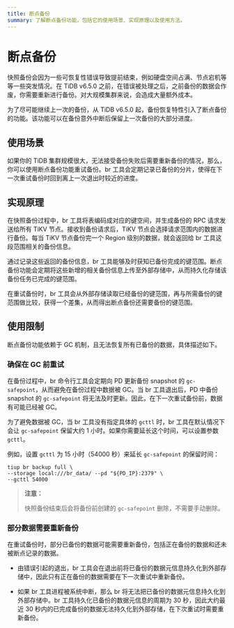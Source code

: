 ```yaml
---
title: 断点备份
summary: 了解断点备份功能，包括它的使用场景、实现原理以及使用方法。
---
```


# 断点备份

快照备份会因为一些可恢复性错误导致提前结束，例如硬盘空间占满、节点宕机等等一些突发情况。在 TiDB v6.5.0 之前，在错误被处理之后，之前备份的数据会作废，你需要重新进行备份。对大规模集群来说，会造成大量额外成本。

为了尽可能继续上一次的备份，从 TiDB v6.5.0 起，备份恢复特性引入了断点备份的功能。该功能可以在备份意外中断后保留上一次备份的大部分进度。

## 使用场景

如果你的 TiDB 集群规模很大，无法接受备份失败后需要重新备份的情况，那么，你可以使用断点备份功能重试备份。br 工具会定期记录已备份的分片，使得在下一次重试备份时回到离上一次退出时较近的进度。

## 实现原理

在快照备份过程中，br 工具将表编码成对应的键空间，并生成备份的 RPC 请求发送给所有 TiKV 节点。接收到备份请求后，TiKV 节点会选择请求范围内的数据进行备份。每当 TiKV 节点备份完一个 Region 级别的数据，就会返回给 br 工具这段范围相关的备份信息。

通过记录这些返回的备份信息，br 工具能够及时获知已备份完成的键范围。断点备份功能会定期将这些新增的相关备份信息上传至外部存储中，从而持久化存储该备份任务已完成的键范围。

在重试备份时，br 工具会从外部存储读取已经备份的键范围，再与所需备份的键范围做比较，获得一个差集，从而得出断点备份还需要备份的键范围。

## 使用限制

断点备份功能依赖于 GC 机制，且无法恢复所有已备份的数据，具体描述如下。

### 确保在 GC 前重试

在备份过程中，br 命令行工具会定期向 PD 更新备份 snapshot 的 `gc-safepoint`，从而避免在备份过程中数据被 GC。当 br 工具退出后，PD 中备份 snapshot 的 `gc-safepoint` 将无法及时更新。因此，在下一次重试备份前，数据有可能已经被 GC。

为了避免数据被 GC，当 br 工具没有指定具体的 `gcttl` 时，br 工具在默认情况下会让 `gc-safepoint` 保留大约 1 小时。如果你需要延长这个时间，可以设置参数 `gcttl`。

例如，设置 `gcttl` 为 15 小时（54000 秒）来延长 `gc-safepoint` 的保留时间：

```shell
tiup br backup full \
--storage local:///br_data/ --pd "${PD_IP}:2379" \
--gcttl 54000
```

> **注意：**
>
> 快照备份结束后会将备份前创建的 `gc-safepoint` 删除，不需要手动删除。

### 部分数据需要重新备份

在重试备份时，部分已备份的数据可能需要重新备份，包括正在备份的数据和还未被断点记录的数据。

- 由错误引起的退出，br 工具会在退出前将已备份的数据元信息持久化到外部存储中，因此只有正在备份的数据需要在下一次重试中重新备份。

- 如果 br 工具进程被系统中断，那么 br 将无法把已备份的数据元信息持久化到外部存储中。br 工具持久化已备份的数据元信息的周期为 30 秒，因此大约最近 30 秒内的已完成备份的数据无法持久化到外部存储，在下次重试时需要重新备份。
